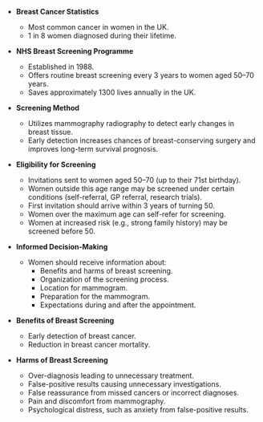 - **Breast Cancer Statistics**
  - Most common cancer in women in the UK.
  - 1 in 8 women diagnosed during their lifetime.

- **NHS Breast Screening Programme**
  - Established in 1988.
  - Offers routine breast screening every 3 years to women aged 50–70 years.
  - Saves approximately 1300 lives annually in the UK.

- **Screening Method**
  - Utilizes mammography radiography to detect early changes in breast tissue.
  - Early detection increases chances of breast-conserving surgery and improves long-term survival prognosis.

- **Eligibility for Screening**
  - Invitations sent to women aged 50–70 (up to their 71st birthday).
  - Women outside this age range may be screened under certain conditions (self-referral, GP referral, research trials).
  - First invitation should arrive within 3 years of turning 50.
  - Women over the maximum age can self-refer for screening.
  - Women at increased risk (e.g., strong family history) may be screened before 50.

- **Informed Decision-Making**
  - Women should receive information about:
    - Benefits and harms of breast screening.
    - Organization of the screening process.
    - Location for mammogram.
    - Preparation for the mammogram.
    - Expectations during and after the appointment.

- **Benefits of Breast Screening**
  - Early detection of breast cancer.
  - Reduction in breast cancer mortality.

- **Harms of Breast Screening**
  - Over-diagnosis leading to unnecessary treatment.
  - False-positive results causing unnecessary investigations.
  - False reassurance from missed cancers or incorrect diagnoses.
  - Pain and discomfort from mammography.
  - Psychological distress, such as anxiety from false-positive results.